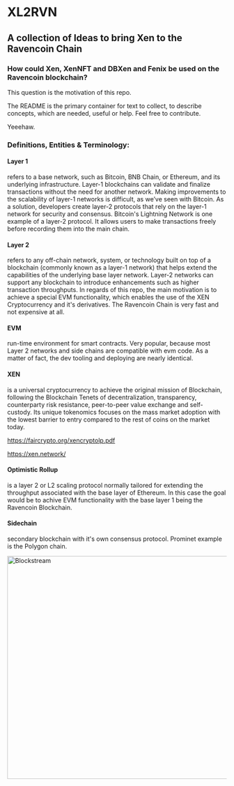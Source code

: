 # XL2RVN
## A collection of Ideas to bring Xen to the Ravencoin Chain


### How could Xen, XenNFT and DBXen and Fenix be used on the Ravencoin blockchain? 
This question is the motivation of this repo.

The README is the primary container for text to collect, to describe concepts, which are needed, useful or help.
Feel free to contribute.

Yeeehaw.

### Definitions, Entities & Terminology:


#### Layer 1 
refers to a base network, such as Bitcoin, BNB Chain, or Ethereum, and its underlying infrastructure. Layer-1 blockchains can validate and finalize transactions without the need for another network. Making improvements to the scalability of layer-1 networks is difficult, as we’ve seen with Bitcoin. As a solution, developers create layer-2 protocols that rely on the layer-1 network for security and consensus. Bitcoin's Lightning Network is one example of a layer-2 protocol. It allows users to make transactions freely before recording them into the main chain.


#### Layer 2 
refers to any off-chain network, system, or technology built on top of a blockchain (commonly known as a layer-1 network) that helps extend the capabilities of the underlying base layer network. Layer-2 networks can support any blockchain to introduce enhancements such as higher transaction throughputs. In regards of this repo, the main motivation is to achieve a special EVM functionality, which enables the use of the XEN Cryptocurrency and it's derivatives. The Ravencoin Chain is very fast and not expensive at all.


#### EVM 
run-time environment for smart contracts. Very popular, because most Layer 2 networks and side chains are compatible with evm code. As a matter of fact, the dev tooling and deploying are nearly identical.  


#### XEN 
is a universal cryptocurrency to
achieve the original mission of Blockchain, following the Blockchain Tenets of
decentralization, transparency, counterparty risk resistance, peer-to-peer
value exchange and self-custody. Its unique tokenomics focuses on the mass
market adoption with the lowest barrier to entry compared to the rest of
coins on the market today.

https://faircrypto.org/xencryptolp.pdf

https://xen.network/


#### Optimistic Rollup 
is a layer 2 or L2 scaling protocol normally tailored for extending the throughput associated with the base layer of Ethereum. In this case the goal would be to achive EVM functionality with the base layer 1 being the Ravencoin Blockchain.


#### Sidechain
secondary blockchain with it's own consensus protocol. Prominet example is the Polygon chain.

<a title="Gentlejack35, CC BY-SA 4.0 &lt;https://creativecommons.org/licenses/by-sa/4.0&gt;, via Wikimedia Commons" href="https://commons.wikimedia.org/wiki/File:Blockstream.jpg"><img width="512" alt="Blockstream" src="https://upload.wikimedia.org/wikipedia/commons/thumb/e/e9/Blockstream.jpg/512px-Blockstream.jpg"></a>




